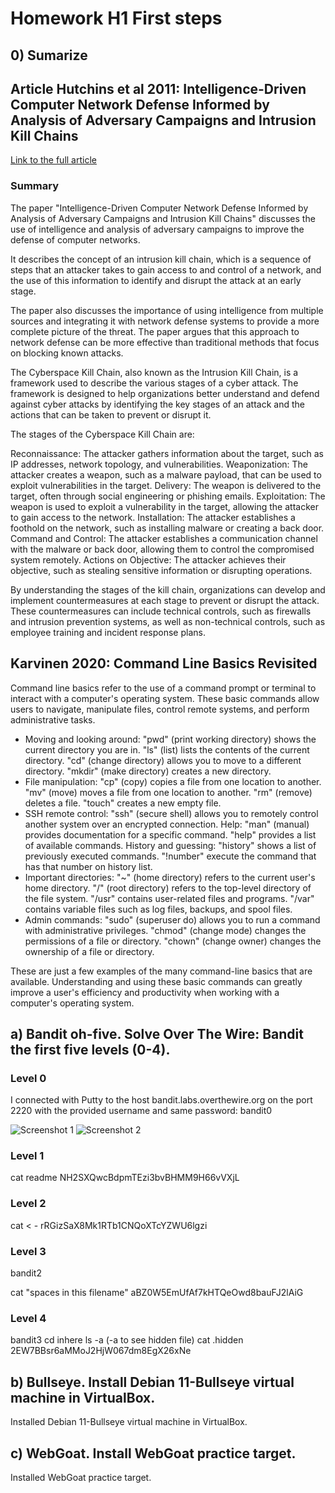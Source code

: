 # Homework H1 First steps

## 0) Sumarize
## Article Hutchins et al 2011: Intelligence-Driven Computer Network Defense Informed by Analysis of Adversary Campaigns and Intrusion Kill Chains
[Link to the full article](https://lockheedmartin.com/content/dam/lockheed-martin/rms/documents/cyber/LM-White-Paper-Intel-Driven-Defense.pdf "PDF document")

### Summary

The paper "Intelligence-Driven Computer Network Defense Informed by Analysis of Adversary Campaigns and Intrusion Kill Chains" discusses the use of intelligence and analysis of adversary campaigns to improve the defense of computer networks. 

It describes the concept of an intrusion kill chain, which is a sequence of steps that an attacker takes to gain access to and control of a network, and the use of this information to identify and disrupt the attack at an early stage. 

The paper also discusses the importance of using intelligence from multiple sources and integrating it with network defense systems to provide a more complete picture of the threat. The paper argues that this approach to network defense can be more effective than traditional methods that focus on blocking known attacks.

 The Cyberspace Kill Chain, also known as the Intrusion Kill Chain, is a framework used to describe the various stages of a cyber attack. The framework is designed to help organizations better understand and defend against cyber attacks by identifying the key stages of an attack and the actions that can be taken to prevent or disrupt it.

The stages of the Cyberspace Kill Chain are:

Reconnaissance: The attacker gathers information about the target, such as IP addresses, network topology, and vulnerabilities.
Weaponization: The attacker creates a weapon, such as a malware payload, that can be used to exploit vulnerabilities in the target.
Delivery: The weapon is delivered to the target, often through social engineering or phishing emails.
Exploitation: The weapon is used to exploit a vulnerability in the target, allowing the attacker to gain access to the network.
Installation: The attacker establishes a foothold on the network, such as installing malware or creating a back door.
Command and Control: The attacker establishes a communication channel with the malware or back door, allowing them to control the compromised system remotely.
Actions on Objective: The attacker achieves their objective, such as stealing sensitive information or disrupting operations.

By understanding the stages of the kill chain, organizations can develop and implement countermeasures at each stage to prevent or disrupt the attack. These countermeasures can include technical controls, such as firewalls and intrusion prevention systems, as well as non-technical controls, such as employee training and incident response plans.

## Karvinen 2020: Command Line Basics Revisited

Command line basics refer to the use of a command prompt or terminal to interact with a computer's operating system. These basic commands allow users to navigate, manipulate files, control remote systems, and perform administrative tasks.

+ Moving and looking around:
"pwd" (print working directory) shows the current directory you are in.
"ls" (list) lists the contents of the current directory.
"cd" (change directory) allows you to move to a different directory.
"mkdir" (make directory) creates a new directory.
+ File manipulation:
"cp" (copy) copies a file from one location to another.
"mv" (move) moves a file from one location to another.
"rm" (remove) deletes a file.
"touch" creates a new empty file.
+ SSH remote control:
"ssh" (secure shell) allows you to remotely control another system over an encrypted connection.
Help:
"man" (manual) provides documentation for a specific command.
"help" provides a list of available commands.
History and guessing:
"history" shows a list of previously executed commands.
"!number" execute the command that has that number on history list.
+ Important directories:
"~" (home directory) refers to the current user's home directory.
"/" (root directory) refers to the top-level directory of the file system.
"/usr" contains user-related files and programs.
"/var" contains variable files such as log files, backups, and spool files.
+ Admin commands:
"sudo" (superuser do) allows you to run a command with administrative privileges.
"chmod" (change mode) changes the permissions of a file or directory.
"chown" (change owner) changes the ownership of a file or directory.

These are just a few examples of the many command-line basics that are available. Understanding and using these basic commands can greatly improve a user's efficiency and productivity when working with a computer's operating system.


## a) Bandit oh-five. Solve Over The Wire: Bandit the first five levels (0-4).

### Level 0

I connected with Putty to the host bandit.labs.overthewire.org on the port 2220 with the provided username and same password: bandit0

![Screenshot 1](screenshots/1.png)
![Screenshot 2](screenshots/2.png)


### Level 1
cat readme
NH2SXQwcBdpmTEzi3bvBHMM9H66vVXjL

### Level 2
cat < -
rRGizSaX8Mk1RTb1CNQoXTcYZWU6lgzi

### Level 3
bandit2

cat "spaces in this filename"
aBZ0W5EmUfAf7kHTQeOwd8bauFJ2lAiG

### Level 4
bandit3
cd inhere
ls -a (-a to see hidden file)
cat .hidden
2EW7BBsr6aMMoJ2HjW067dm8EgX26xNe

## b) Bullseye. Install Debian 11-Bullseye virtual machine in VirtualBox.

Installed Debian 11-Bullseye virtual machine in VirtualBox.

## c) WebGoat. Install WebGoat practice target. 

Installed WebGoat practice target.

